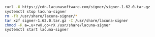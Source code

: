 ﻿```sh
curl -O https://cdn.lacunasoftware.com/signer/signer-1.62.0.tar.gz
systemctl stop lacuna-signer
rm -fR /usr/share/lacuna-signer/*
tar xzf signer-1.62.0.tar.gz -C /usr/share/lacuna-signer
chmod -R a=,u+rwX,go+rX /usr/share/lacuna-signer
systemctl start lacuna-signer
```
